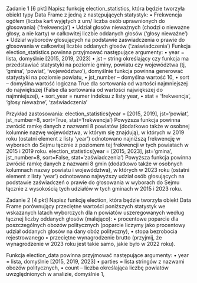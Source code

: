 Zadanie 1 [6 pkt]
Napisz funkcję election_statistics, która będzie tworzyła obiekt typy Data Frame z jedną z następujących
statystyk:
• Frekwencja ogółem (liczba kart wyjętych z urn/ liczba osób uprawnionych do głosowania) (‘frekwencja’)
• Udział głosów nieważnych (chodzi o nieważne głosy, a nie karty) w całkowitej liczbie oddanych głosów (‘głosy nieważne’)
• Udział wyborców głosujących na podstawie zaświadczenia o prawie do głosowania w całkowitej liczbie oddanych głosów (‘zaświadczenia’)
Funkcja election_statistics powinna przyjmować następujące argumenty:
• year = lista, domyślnie [2015, 2019, 2023]
• jst – string określający czy funkcja ma przedstawiać statystyki na poziomie gminy, powiatu czy
województwa (tj, ‘gmina’, ‘powiat’, ‘województwo’), domyślnie funkcja powinna generować
statystyki na poziomie powiatu,
• jst_number – domyślna wartość 10,
• sort – domyślna wartość logiczna True dla sortowania od wartości najmniejszej do największej
(False dla sortowania od wartości największej do najmniejszej),
• sort_year = numer indeksu z listy year,
• stat = ‘frekwencja’, ‘głosy nieważne’, ‘zaświadczenia’

Przykład zastosowania:
election_statistics(year = [2015, 2019], jst=’powiat’, jst_number=8, sort=True, stat=‘frekwencja’)
Powyższa funkcja powinna zwrócić ramkę danych z nazwami 8 powiatów (dodatkowo także w osobnej kolumnie nazwę województwa, w którym się znajdują), w których w 2019 roku (ostatni element z listy ‘year’) odnotowano najniższą frekwencję w wyborach do Sejmu łącznie z poziomem tej frekwencji w tych powiatach w 2015 i 2019 roku.
election_statistics(year = [2015, 2023], jst=’gmina’, jst_number=8, sort=False, stat=‘zaświadczenia’)
Powyższa funkcja powinna zwrócić ramkę danych z nazwami 8 gmin (dodatkowo także w osobnych kolumnach nazwy powiatu i województwa), w których w 2023 roku (ostatni element z listy ‘year’) odnotowano najwyższy udział osób głosujących na podstawie zaświadczeń o prawie do głosowania w wyborach do Sejmu łącznie z wysokością tych udziałów w tych gminach w 2015 i 2023 roku.



Zadanie 2 [4 pkt]
Napisz funkcję election, która będzie tworzyła obiekt Data Frame porównujący przeciętne wartości poniższych statystyk we wskazanych latach wyborczych dla n powiatów uszeregowanych według łącznej liczby oddanych głosów (malejąco):
• procentowe poparcie dla poszczególnych obozów politycznych (poparcie liczymy jako procentowy udział oddanych głosów na dany obóz polityczny),
• stopa bezrobocia rejestrowanego
• przeciętne wynagrodzenie brutto (przyjmij, że wynagrodzenie w 2023 roku jest takie samo,
jakie było w 2022 roku).

Funkcja election_data powinna przyjmować następujące argumenty:
• year = lista, domyślnie [2015, 2019, 2023]
• parties = lista stringów z nazwami obozów politycznych,
• count – liczba określająca liczbę powiatów uwzględnionych w analizie, domyślnie 1,
